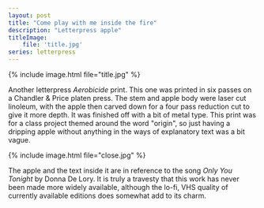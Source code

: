 ```yaml
---
layout: post
title: "Come play with me inside the fire"
description: "Letterpress apple"
titleImage:
    file: 'title.jpg'
series: letterpress
---
```


{% include image.html file="title.jpg" %}

Another letterpress *Aerobicide* print. This one was printed in six passes on a Chandler & Price platen press. The stem and apple body were laser cut linoleum, with the apple then carved down for a four pass reduction cut to give it more depth. It was finished off with a bit of metal type. This print was for a class project themed around the word "origin", so just having a dripping apple without anything in the ways of explanatory text was a bit vague. 

{% include image.html file="close.jpg" %}

The apple and the text inside it are in reference to the song *Only You Tonight* by Donna De Lory. It is truly a travesty that this work has never been made more widely available, although the lo-fi, VHS quality of currently available editions does somewhat add to its charm.
